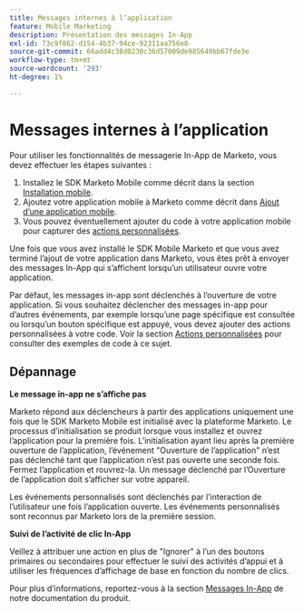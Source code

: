 ```yaml
---
title: Messages internes à l’application
feature: Mobile Marketing
description: Présentation des messages In-App
exl-id: 73c9f862-d154-4b37-94ce-92311aa756e8
source-git-commit: 66add4c38d0230c36d57009de985649bb67fde3e
workflow-type: tm+mt
source-wordcount: '293'
ht-degree: 1%

---
```


# Messages internes à l’application

Pour utiliser les fonctionnalités de messagerie In-App de Marketo, vous devez effectuer les étapes suivantes :

1. Installez le SDK Marketo Mobile comme décrit dans la section [Installation mobile](installation.md).
1. Ajoutez votre application mobile à Marketo comme décrit dans [Ajout d’une application mobile](https://experienceleague.adobe.com/en/docs/marketo/using/product-docs/mobile-marketing/admin/add-a-mobile-app).
1. Vous pouvez éventuellement ajouter du code à votre application mobile pour capturer des [actions personnalisées](custom-actions.md).

Une fois que vous avez installé le SDK Mobile Marketo et que vous avez terminé l’ajout de votre application dans Marketo, vous êtes prêt à envoyer des messages In-App qui s’affichent lorsqu’un utilisateur ouvre votre application.

Par défaut, les messages in-app sont déclenchés à l’ouverture de votre application. Si vous souhaitez déclencher des messages in-app pour d’autres événements, par exemple lorsqu’une page spécifique est consultée ou lorsqu’un bouton spécifique est appuyé, vous devez ajouter des actions personnalisées à votre code. Voir la section [Actions personnalisées](custom-actions.md) pour consulter des exemples de code à ce sujet.

## Dépannage

**Le message in-app ne s’affiche pas**

Marketo répond aux déclencheurs à partir des applications uniquement une fois que le SDK Marketo Mobile est initialisé avec la plateforme Marketo. Le processus d’initialisation se produit lorsque vous installez et ouvrez l’application pour la première fois. L’initialisation ayant lieu après la première ouverture de l’application, l’événement &quot;Ouverture de l’application&quot; n’est pas déclenché tant que l’application n’est pas ouverte une seconde fois. Fermez l’application et rouvrez-la. Un message déclenché par l’Ouverture de l’application doit s’afficher sur votre appareil.

Les événements personnalisés sont déclenchés par l’interaction de l’utilisateur une fois l’application ouverte. Les événements personnalisés sont reconnus par Marketo lors de la première session.

**Suivi de l’activité de clic In-App**

Veillez à attribuer une action en plus de &quot;Ignorer&quot; à l’un des boutons primaires ou secondaires pour effectuer le suivi des activités d’appui et à utiliser les fréquences d’affichage de base en fonction du nombre de clics.

Pour plus d’informations, reportez-vous à la section [Messages In-App](https://experienceleague.adobe.com/en/docs/marketo/using/product-docs/mobile-marketing/in-app-messages/creating-in-app-messages/create-an-in-app-message) de notre documentation du produit.
